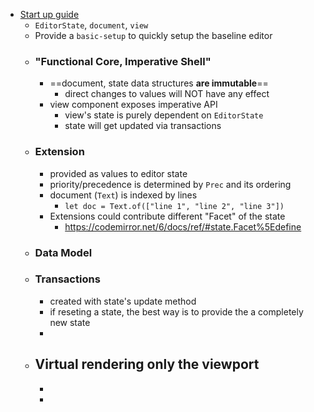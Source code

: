 - [Start up guide](https://codemirror.net/6/docs/guide/#functional-core%2C-imperative-shell)
	- `EditorState`, `document`, `view`
	- Provide a `basic-setup` to quickly setup the baseline editor
	- ### "Functional Core, Imperative Shell"
		- ==document, state data structures **are immutable**==
			- direct changes to values will NOT have any effect
		- view component exposes imperative API
			- view's state is purely dependent on `EditorState`
			- state will get updated via transactions
	- ### Extension
		- provided as values to editor state
		- priority/precedence is determined by `Prec` and its ordering
		- document (`Text`) is indexed by lines
			- `let doc = Text.of(["line 1", "line 2", "line 3"])`
		- Extensions could contribute different "Facet" of the state
			- https://codemirror.net/6/docs/ref/#state.Facet%5Edefine
	- ### Data Model
	- ### Transactions
		- created with state's update method
		- if reseting a state, the best way is to provide the a completely new state
		-
	- Virtual rendering only the viewport
		-
		-
		-